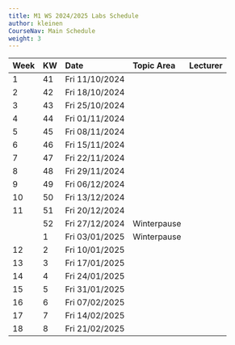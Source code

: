 ```yaml
---
title: M1 WS 2024/2025 Labs Schedule
author: kleinen
CourseNav: Main Schedule
weight: 3
---
```

| Week | KW | Date                  | Topic Area                              | Lecturer          |
|:-----|:---|:----------------------|:----------------------------------------|:------------------|
 |1 | 41 | Fri 11/10/2024 |
|2 | 42 | Fri 18/10/2024 |
|3 | 43 | Fri 25/10/2024 |
|4 | 44 | Fri 01/11/2024 |
|5 | 45 | Fri 08/11/2024 |
|6 | 46 | Fri 15/11/2024 |
|7 | 47 | Fri 22/11/2024 |
|8 | 48 | Fri 29/11/2024 |
|9 | 49 | Fri 06/12/2024 |
|10 | 50 | Fri 13/12/2024 |
|11 | 51 | Fri 20/12/2024 |
|  | 52 | Fri 27/12/2024 | Winterpause
|  | 1 | Fri 03/01/2025 | Winterpause
|12 | 2 | Fri 10/01/2025 |
|13 | 3 | Fri 17/01/2025 |
|14 | 4 | Fri 24/01/2025 |
|15 | 5 | Fri 31/01/2025 |
|16 | 6 | Fri 07/02/2025 |
|17 | 7 | Fri 14/02/2025 |
|18 | 8 | Fri 21/02/2025 |


